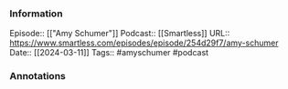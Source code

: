 ### Information

Episode:: [["Amy Schumer"]]
Podcast:: [[Smartless]]
URL:: https://www.smartless.com/episodes/episode/254d29f7/amy-schumer
Date:: [[2024-03-11]]
Tags:: #amyschumer
#podcast


### Annotations

